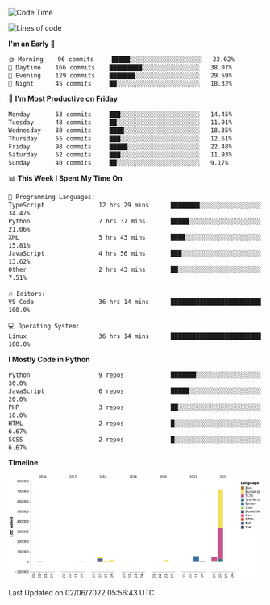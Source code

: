 <!--START_SECTION:waka-->
![Code Time](http://img.shields.io/badge/Code%20Time-0%20secs-blue)

![Lines of code](https://img.shields.io/badge/From%20Hello%20World%20I%27ve%20Written-931%20Thousand%20lines%20of%20code-blue)

**I'm an Early 🐤** 

```text
🌞 Morning    96 commits     █████░░░░░░░░░░░░░░░░░░░░   22.02% 
🌆 Daytime    166 commits    █████████░░░░░░░░░░░░░░░░   38.07% 
🌃 Evening    129 commits    ███████░░░░░░░░░░░░░░░░░░   29.59% 
🌙 Night      45 commits     ██░░░░░░░░░░░░░░░░░░░░░░░   10.32%

```
📅 **I'm Most Productive on Friday** 

```text
Monday       63 commits     ███░░░░░░░░░░░░░░░░░░░░░░   14.45% 
Tuesday      48 commits     ██░░░░░░░░░░░░░░░░░░░░░░░   11.01% 
Wednesday    80 commits     ████░░░░░░░░░░░░░░░░░░░░░   18.35% 
Thursday     55 commits     ███░░░░░░░░░░░░░░░░░░░░░░   12.61% 
Friday       98 commits     █████░░░░░░░░░░░░░░░░░░░░   22.48% 
Saturday     52 commits     ███░░░░░░░░░░░░░░░░░░░░░░   11.93% 
Sunday       40 commits     ██░░░░░░░░░░░░░░░░░░░░░░░   9.17%

```


📊 **This Week I Spent My Time On** 

```text
💬 Programming Languages: 
TypeScript               12 hrs 29 mins      ████████░░░░░░░░░░░░░░░░░   34.47% 
Python                   7 hrs 37 mins       █████░░░░░░░░░░░░░░░░░░░░   21.06% 
XML                      5 hrs 43 mins       ████░░░░░░░░░░░░░░░░░░░░░   15.81% 
JavaScript               4 hrs 56 mins       ███░░░░░░░░░░░░░░░░░░░░░░   13.62% 
Other                    2 hrs 43 mins       ██░░░░░░░░░░░░░░░░░░░░░░░   7.51%

🔥 Editors: 
VS Code                  36 hrs 14 mins      █████████████████████████   100.0%

💻 Operating System: 
Linux                    36 hrs 14 mins      █████████████████████████   100.0%

```

**I Mostly Code in Python** 

```text
Python                   9 repos             ███████░░░░░░░░░░░░░░░░░░   30.0% 
JavaScript               6 repos             █████░░░░░░░░░░░░░░░░░░░░   20.0% 
PHP                      3 repos             ██░░░░░░░░░░░░░░░░░░░░░░░   10.0% 
HTML                     2 repos             █░░░░░░░░░░░░░░░░░░░░░░░░   6.67% 
SCSS                     2 repos             █░░░░░░░░░░░░░░░░░░░░░░░░   6.67%

```


**Timeline**

![Chart not found](https://raw.githubusercontent.com/telesoho/telesoho/master/charts/bar_graph.png) 


 Last Updated on 02/06/2022 05:56:43 UTC
<!--END_SECTION:waka-->


<!--
**telesoho/telesoho** is a ✨ _special_ ✨ repository because its `README.md` (this file) appears on your GitHub profile.

Here are some ideas to get you started:

- 🔭 I’m currently working on ...
- 🌱 I’m currently learning ...
- 👯 I’m looking to collaborate on ...
- 🤔 I’m looking for help with ...
- 💬 Ask me about ...
- 📫 How to reach me: ...
- 😄 Pronouns: ...
- ⚡ Fun fact: ...
-->
